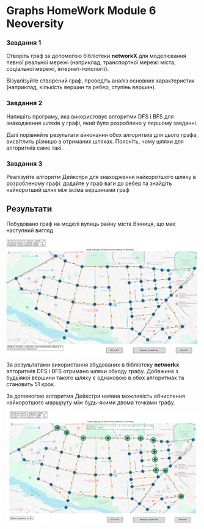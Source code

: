 # Graphs HomeWork Module 6 Neoversity

<h3>Завдання 1</h3>

<p>Створіть граф за допомогою бібліотеки <b>networkX</b> для моделювання певної реальної мережі (наприклад, транспортної мережі міста, соціальної мережі, інтернет-топології).</p>
<p>Візуалізуйте створений граф, проведіть аналіз основних характеристик (наприклад, кількість вершин та ребер, ступінь вершин).</p>

<h3>Завдання 2</h3>

<p>Напишіть програму, яка використовує алгоритми DFS і BFS для знаходження шляхів у графі, який було розроблено у першому завданні.</p>
<p>Далі порівняйте результати виконання обох алгоритмів для цього графа, висвітлить різницю в отриманих шляхах. Поясніть, чому шляхи для алгоритмів саме такі.</p>

<h3>Завдання 3</h3>

<p>Реалізуйте алгоритм Дейкстри для знаходження найкоротшого шляху в розробленому графі: додайте у граф ваги до ребер та знайдіть найкоротший шлях між всіма вершинами граф</p>

## Результати

<p>Побудовано граф на моделі вулиць райну міста Вінниця, що має наступний вигляд</p>
<img src='src/img1.png'>

<p>За результатами використання вбудованих в бібліотеку <b>networkx</b> алгоритмів DFS і BFS отримано шляхи обходу графу. Добвжина з будьїякої вершини такого шляху є однаковою в обох алгоритмах та становить 51 крок.</p>

<p>За допомогою алгоритма Дейкстри наявна можливість обчислення найкоротшого маршруту між будь-якими двома точками графу.</p>
<img src='src/img2.png'>
